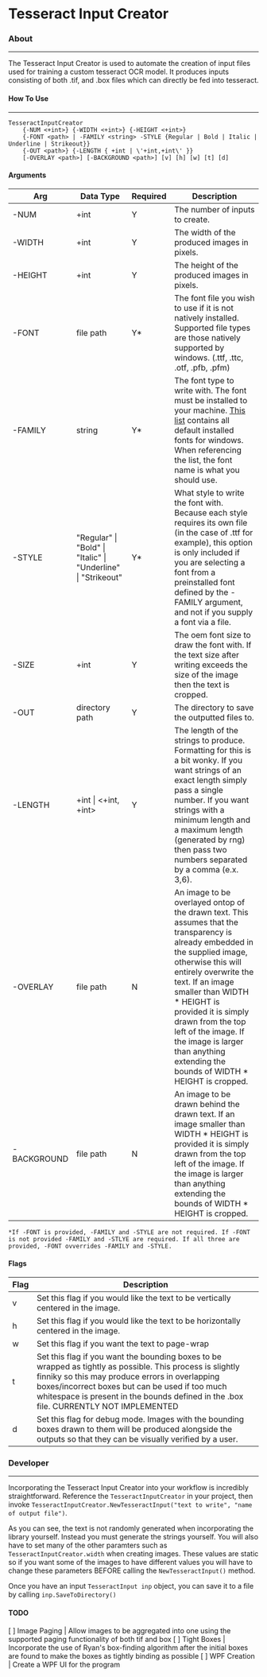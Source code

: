 # Tesseract Input Creator

### About
---

The Tesseract Input Creator is used to automate the creation of input files used for training a custom tesseract OCR model. It produces inputs consisting of both .tif, and .box files which can directly be fed into tesseract.

#### How To Use
---
```
TesseractInputCreator
    {-NUM <+int>} {-WIDTH <+int>} {-HEIGHT <+int>}
    {-FONT <path> | -FAMILY <string> -STYLE {Regular | Bold | Italic | Underline | Strikeout}}
    {-OUT <path>} {-LENGTH { +int | \'+int,+int\' }}
    [-OVERLAY <path>] [-BACKGROUND <path>] [v] [h] [w] [t] [d]
```

#### Arguments
Arg | Data Type | Required | Description
--- | --- | --- | ---
-NUM | +int | Y | The number of inputs to create.
-WIDTH | +int | Y | The width of the produced images in pixels.
-HEIGHT | +int | Y | The height of the produced images in pixels.
-FONT  | file path | Y* | The font file you wish to use if it is not natively installed. Supported file types are those natively supported by windows. (.ttf, .ttc, .otf, .pfb, .pfm)
-FAMILY  | string | Y* | The font type to write with. The font must be installed to your machine. [This list](https://docs.microsoft.com/en-us/typography/fonts/windows_10_font_list) contains all default installed fonts for windows. When referencing the list, the font name is what you should use.
-STYLE  | "Regular" \| "Bold" \| "Italic" \| "Underline" \| "Strikeout" | Y* | What style to write the font with. Because each style requires its own file (in the case of .ttf for example), this option is only included if you are selecting a font from a preinstalled font defined by the -FAMILY argument, and not if you supply a font via a file.
-SIZE  | +int | Y | The oem font size to draw the font with. If the text size after writing exceeds the size of the image then the text is cropped.
-OUT  | directory path | Y | The directory to save the outputted files to.
-LENGTH  | +int \| <+int, +int> | Y | The length of the strings to produce. Formatting for this is a bit wonky. If you want strings of an exact length simply pass a single number. If you want strings with a minimum length and a maximum length (generated by rng) then pass two numbers separated by a comma (e.x. 3,6).
-OVERLAY  | file path | N | An image to be overlayed ontop of the drawn text. This assumes that the transparency is already embedded in the supplied image, otherwise this will entirely overwrite the text. If an image smaller than WIDTH * HEIGHT is provided it is simply drawn from the top left of the image. If the image is larger than anything extending the bounds of WIDTH * HEIGHT is cropped.
-BACKGROUND  | file path | N | An image to be drawn behind the drawn text. If an image smaller than WIDTH * HEIGHT is provided it is simply drawn from the top left of the image. If the image is larger than anything extending the bounds of WIDTH * HEIGHT is cropped.

`*If -FONT is provided, -FAMILY and -STYLE are not required. If -FONT is not provided -FAMILY and -STLYE are required. If all three are provided, -FONT ovverrides -FAMILY and -STYLE.`

#### Flags
Flag | Description
--- | ---
v | Set this flag if you would like the text to be vertically centered in the image.
h | Set this flag if you would like the text to be horizontally centered in the image.
w  | Set this flag if you want the text to page-wrap
t  |  Set this flag if you want the bounding boxes to be wrapped as tightly as possible. This process is slightly finniky so this may produce errors in overlapping boxes/incorrect boxes but can be used if too much whitespace is present in the bounds defined in the .box file. CURRENTLY NOT IMPLEMENTED
d  | Set this flag for debug mode. Images with the bounding boxes drawn to them will be produced alongside the outputs so that they can be visually verified by a user.

### Developer
---
Incorporating the Tesseract Input Creator into your workflow is incredibly straightforward. Reference the `TesseractInputCreator` in your project, then invoke `TesseractInputCreator.NewTesseractInput("text to write", "name of output file")`.

As you can see, the text is not randomly generated when incorporating the library yourself. Instead you must generate the strings yourself. You will also have to set many of the other paramters such as `TesseractInputCreator.width` when creating images. These values are static so if you want some of the images to have different values you will have to change these parameters BEFORE calling the `NewTesseractInput()` method.

Once you have an input `TesseractInput inp` object, you can save it to a file by calling `inp.SaveToDirectory()`
#### TODO
[ ] Image Paging | 
Allow images to be aggregated into one using the supported paging functionality of both tif and box 
[ ] Tight Boxes |
Incorporate the use of Ryan's box-finding algorithm after the initial boxes are found to make the boxes as tightly binding as possible
[ ] WPF Creation |
Create a WPF UI for the program